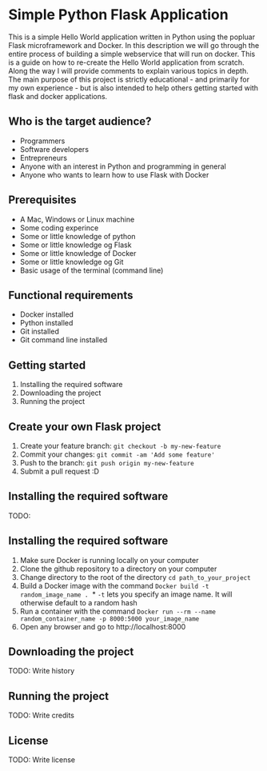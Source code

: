 # Simple Python Flask Application



This is a simple Hello World application written in Python using the popluar Flask microframework and Docker. In this description we will go through the entire process of building a simple webservice that will run on docker. This is a guide on how to re-create the Hello World application from scratch. Along the way I will provide comments to explain various topics in depth. The main purpose of this project is strictly educational - and primarily for my own experience - but is also intended to help others getting started with flask and docker applications. 

## Who is the target audience?

* Programmers
* Software developers
* Entrepreneurs
* Anyone with an interest in Python and programming in general
* Anyone who wants to learn how to use Flask with Docker

## Prerequisites

* A Mac, Windows or Linux machine
* Some coding experince
* Some or little knowledge of python
* Some or little knowledge og Flask
* Some or little knowledge of Docker
* Some or little knowledge og Git
* Basic usage of the terminal (command line)

## Functional requirements

* Docker installed 
* Python installed
* Git installed
* Git command line installed

## Getting started

1. Installing the required software
2. Downloading the project
3. Running the project

## Create your own Flask project

1. Create your feature branch: `git checkout -b my-new-feature`
2. Commit your changes: `git commit -am 'Add some feature'`
3. Push to the branch: `git push origin my-new-feature`
4. Submit a pull request :D

## Installing the required software

TODO: 

## Installing the required software

1. Make sure Docker is running locally on your computer
2. Clone the github repository to a directory on your computer
3. Change directory to the root of the directory `cd path_to_your_project`
4. Build a Docker image with the command `Docker build -t random_image_name .`
  * `-t` lets you specify an image name. It will otherwise default to a random hash
5. Run a container with the command `Docker run --rm --name random_container_name -p 8000:5000 your_image_name`
6. Open any browser and go to http://localhost:8000

## Downloading the project 

TODO: Write history

## Running the project

TODO: Write credits

## License

TODO: Write license
